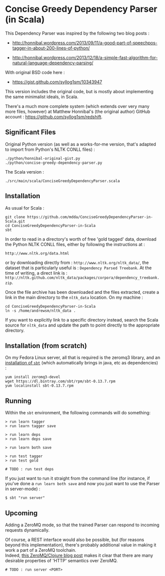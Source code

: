 Concise Greedy Dependency Parser (in Scala)
===========================================

This Dependency Parser was inspired by the following two blog posts : 

  * http://honnibal.wordpress.com/2013/09/11/a-good-part-of-speechpos-tagger-in-about-200-lines-of-python/

  * http://honnibal.wordpress.com/2013/12/18/a-simple-fast-algorithm-for-natural-language-dependency-parsing/

With original BSD code here : 

  * https://gist.github.com/syllog1sm/10343947

This version includes the original code, but is mostly about implementing the same minimalist ideals, in Scala.

There's a much more complete system (which extends over very many more files, however) 
at Matthew Honnibal's (the original author) GitHub account : https://github.com/syllog1sm/redshift.  


Significant Files
--------------------------------------

Original Python version (as well as a works-for-me version, that's adapted to import from Python's NLTK CONLL files) :
```
./python/honnibal-original-gist.py
./python/concise-greedy-dependency-parser.py 
```

The Scala version :

```
./src/main/scala/ConciseGreedyDependencyParser.scala 
```

Installation
--------------------------------------
As usual for Scala :
```
git clone https://github.com/mdda/ConciseGreedyDependencyParser-in-Scala.git
cd ConciseGreedyDependencyParser-in-Scala
sbt
```

In order to read in a directory's worth of free 'gold tagged' data, download the Python NLTK CONLL files, either by following the instructions at : 
```
http://www.nltk.org/data.html
```

or by downloading directly from : ```http://www.nltk.org/nltk_data/```, the dataset that is particularly useful is : ```Dependency Parsed Treebank```.
At the time of writing, a direct link is : ```http://nltk.github.com/nltk_data/packages/corpora/dependency_treebank.zip```.

Once the file archive has been downloaded and the files extracted, 
create a link in the main directory to the ```nltk_data``` location.  On my machine : 
```
cd ConciseGreedyDependencyParser-in-Scala
ln -s /home/andrewsm/nltk_data .
```

If you want to explicitly link to a specific directory instead, 
search the Scala source for ```nltk_data``` and update the path to point directly to the appropriate directory.


Installation (from scratch)
--------------------------------------
On my Fedora Linux server, all that is required is the zeromq3 library, 
and an [installation of ```sbt```](http://www.scala-sbt.org/release/tutorial/Installing-sbt-on-Linux.html) 
(which automatically brings in java, etc as dependencies) : 
```
yum install zeromq3-devel
wget https://dl.bintray.com/sbt/rpm/sbt-0.13.7.rpm
yum localinstall sbt-0.13.7.rpm
```


Running
--------------------------------------

Within the ```sbt``` environment, the following commands will do something: 

```
> run learn tagger
> run learn tagger save

> run learn deps
> run learn deps save

> run learn both save

> run test tagger
> run test gold

# TODO : run test deps
```

If you just want to run it straight from the command line 
(for instance, if you've done a ```run learn both save``` and now you just want to 
use the Parser in server-mode) : 

```
$ sbt "run server"
```

Upcoming
--------------------------------------

Adding a ZeroMQ mode, so that the trained Parser can respond to incoming requests
dynamically.  

Of course, a REST interface would also be possible, but (for reasons beyond this implementation),
there's probably additional value in making it work a part of a ZeroMQ toolchain.  
Indeed, [this ZeroMQ/Clojure blog post](http://augustl.com/blog/2013/zeromq_instead_of_http/) 
makes it clear that there are many desirable properties of 'HTTP' semantics over ZeroMQ.

```
# TODO : run server <PORT>
```
